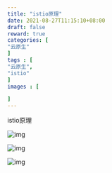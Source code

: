 ```yaml
---
title: "istio原理"
date: 2021-08-27T11:15:10+08:00
draft: false
reward: true
categories: [
"云原生"
]
tags : [
"云原生",
"istio"
]
images : [

]
---
```


istio原理

![img](http://cdn.tkaid.com/img/istio-arch.png)



![img](http://cdn.tkaid.com/img/istio-service.png)





![img](http://cdn.tkaid.com/img/nginx_sidecar.png)

